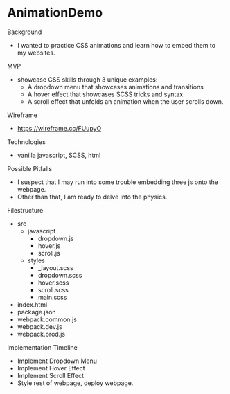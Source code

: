 
# AnimationDemo

Background 
  - I wanted to practice CSS animations and learn how to embed them to my websites.

MVP	
  - showcase CSS skills through 3 unique examples: 
    - A dropdown menu that showcases animations and transitions
    - A hover effect that showcases SCSS tricks and syntax.
    - A scroll effect that unfolds an animation when the user scrolls down.
  
Wireframe
  - https://wireframe.cc/FUupyO
  
Technologies 
  - vanilla javascript, SCSS, html
 
Possible Pitfalls
  - I suspect that I may run into some trouble embedding three js onto the webpage.
  - Other than that, I am ready to delve into the physics.
 
Filestructure
  - src
    - javascript
      - dropdown.js
      - hover.js
      - scroll.js
    - styles
      - _layout.scss
      - dropdown.scss
      - hover.scss  
      - scroll.scss
      - main.scss
  - index.html
  - package.json
  - webpack.common.js
  - webpack.dev.js
  - webpack.prod.js
 
Implementation Timeline
  - Implement Dropdown Menu	
  - Implement Hover Effect
  - Implement Scroll Effect
  - Style rest of webpage, deploy webpage.
